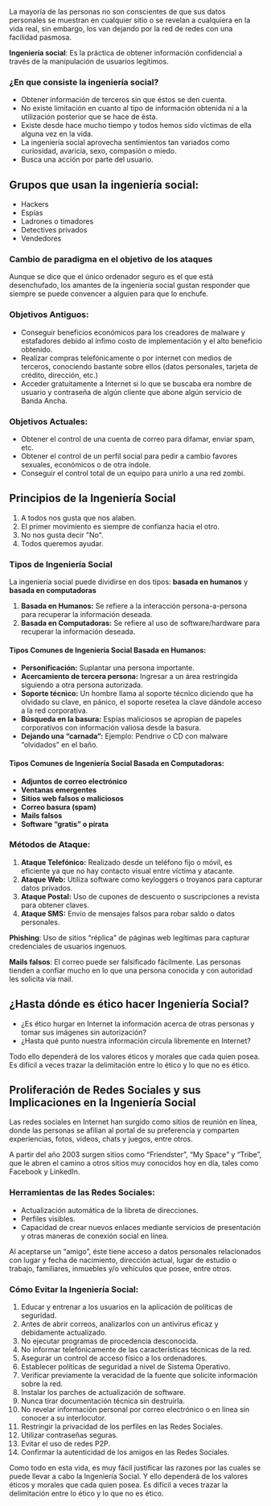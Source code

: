La mayoría de las personas no son conscientes de que sus datos personales se muestran en cualquier sitio o se revelan a cualquiera en la vida real, sin embargo, los van dejando por la red de redes con una facilidad pasmosa. 

**Ingeniería social**: Es la práctica de obtener información confidencial a través de la manipulación de usuarios legítimos.

### ¿En que consiste la ingeniería social?
- Obtener información de terceros sin que éstos se den cuenta.
- No existe limitación en cuanto al tipo de información obtenida ni a la utilización posterior que se hace de ésta.
- Existe desde hace mucho tiempo y todos hemos sido víctimas de ella alguna vez en la vida.
- La ingeniería social aprovecha sentimientos tan variados como curiosidad, avaricia, sexo, compasión o miedo.
- Busca una acción por parte del usuario.

## Grupos que usan la ingeniería social:

- Hackers
- Espías
- Ladrones o timadores
- Detectives privados
- Vendedores

### Cambio de paradigma en el objetivo de los ataques

Aunque se dice que el único ordenador seguro es el que está desenchufado, los amantes de la ingeniería social gustan responder que siempre se puede convencer a alguien para que lo enchufe. 
### Objetivos Antiguos:

- Conseguir beneficios económicos para los creadores de malware y estafadores debido al ínfimo costo de implementación y el alto beneficio obtenido.
- Realizar compras telefónicamente o por internet con medios de terceros, conociendo bastante sobre ellos (datos personales, tarjeta de crédito, dirección, etc.)
- Acceder gratuitamente a Internet si lo que se buscaba era nombre de usuario y contraseña de algún cliente que abone algún servicio de Banda Ancha.

### Objetivos Actuales:

- Obtener el control de una cuenta de correo para difamar, enviar spam, etc.
- Obtener el control de un perfil social para pedir a cambio favores sexuales, económicos o de otra índole.
- Conseguir el control total de un equipo para unirlo a una red zombi.

## Principios de la Ingeniería Social

1. A todos nos gusta que nos alaben.
2. El primer movimiento es siempre de confianza hacia el otro.
3. No nos gusta decir "No".
4. Todos queremos ayudar.

### Tipos de Ingeniería Social

La ingeniería social puede dividirse en dos tipos: **basada en humanos** y **basada en computadoras**

1. **Basada en Humanos:** Se refiere a la interacción persona-a-persona para recuperar la información deseada.
2. **Basada en Computadoras:** Se refiere al uso de software/hardware para recuperar la información deseada.

#### Tipos Comunes de Ingeniería Social Basada en Humanos:

- **Personificación:** Suplantar una persona importante.
- **Acercamiento de tercera persona:** Ingresar a un área restringida siguiendo a otra persona autorizada.
- **Soporte técnico:** Un hombre llama al soporte técnico diciendo que ha olvidado su clave, en pánico, el soporte resetea la clave dándole acceso a la red corporativa.
- **Búsqueda en la basura:** Espías maliciosos se apropian de papeles corporativos con información valiosa desde la basura.
- **Dejando una “carnada”:** Ejemplo: Pendrive o CD con malware “olvidados” en el baño.

#### Tipos Comunes de Ingeniería Social Basada en Computadoras:

- **Adjuntos de correo electrónico**
- **Ventanas emergentes**
- **Sitios web falsos o maliciosos**
- **Correo basura (spam)**
- **Mails falsos**
- **Software “gratis” o pirata**

### Métodos de Ataque:

1. **Ataque Telefónico:** Realizado desde un teléfono fijo o móvil, es eficiente ya que no hay contacto visual entre víctima y atacante.
2. **Ataque Web:** Utiliza software como keyloggers o troyanos para capturar datos privados.
3. **Ataque Postal:** Uso de cupones de descuento o suscripciones a revista para obtener claves.
4. **Ataque SMS:** Envío de mensajes falsos para robar saldo o datos personales.

**Phishing**: Uso de sitios “réplica” de páginas web legítimas para capturar credenciales de usuarios ingenuos.

**Mails falsos**: El correo puede ser falsificado fácilmente. Las personas tienden a confiar mucho en lo que una persona conocida y con autoridad les solicita vía mail.
## ¿Hasta dónde es ético hacer Ingeniería Social?

- ¿Es ético hurgar en Internet la información acerca de otras personas y tomar sus imágenes sin autorización?
- ¿Hasta qué punto nuestra información circula libremente en Internet?

Todo ello dependerá de los valores éticos y morales que cada quien posea. Es difícil a veces trazar la delimitación entre lo ético y lo que no es ético.

## Proliferación de Redes Sociales y sus Implicaciones en la Ingeniería Social

Las redes sociales en Internet han surgido como sitios de reunión en línea, donde las personas se afilian al portal de su preferencia y comparten experiencias, fotos, videos, chats y juegos, entre otros. 

A partir del año 2003 surgen sitios como “Friendster”, “My Space” y “Tribe”, que le abren el camino a otros sitios muy conocidos hoy en día, tales como Facebook y LinkedIn.

### Herramientas de las Redes Sociales:

- Actualización automática de la libreta de direcciones.
- Perfiles visibles.
- Capacidad de crear nuevos enlaces mediante servicios de presentación y otras maneras de conexión social en línea.

Al aceptarse un “amigo”, éste tiene acceso a datos personales relacionados con lugar y fecha de nacimiento, dirección actual, lugar de estudio o trabajo, familiares, inmuebles y/o vehículos que posee, entre otros.

### Cómo Evitar la Ingeniería Social:

1. Educar y entrenar a los usuarios en la aplicación de políticas de seguridad.
2. Antes de abrir correos, analizarlos con un antivirus eficaz y debidamente actualizado.
3. No ejecutar programas de procedencia desconocida.
4. No informar telefónicamente de las características técnicas de la red.
5. Asegurar un control de acceso físico a los ordenadores.
6. Establecer políticas de seguridad a nivel de Sistema Operativo.
7. Verificar previamente la veracidad de la fuente que solicite información sobre la red.
8. Instalar los parches de actualización de software.
9. Nunca tirar documentación técnica sin destruirla.
10. No revelar información personal por correo electrónico o en línea sin conocer a su interlocutor.
11. Restringir la privacidad de los perfiles en las Redes Sociales.
12. Utilizar contraseñas seguras.
13. Evitar el uso de redes P2P.
14. Confirmar la autenticidad de los amigos en las Redes Sociales.

Como todo en esta vida, es muy fácil justificar las razones por las cuales se puede llevar a cabo la Ingeniería Social. Y ello dependerá de los valores éticos y morales que cada quien posea. Es difícil a veces trazar la delimitación entre lo ético y lo que no es ético.
